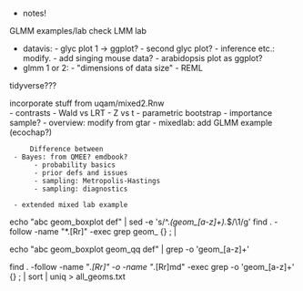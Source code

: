 - notes!

GLMM examples/lab
check LMM lab



- datavis:
      - glyc plot 1 -> ggplot?
      - second glyc plot?
	  - inference etc.: modify.
      - add singing mouse data?
      - arabidopsis plot as ggplot?
- glmm 1 or 2:
      - "dimensions of data size"
      - REML
	  
	  
tidyverse???

incorporate stuff from uqam/mixed2.Rnw		  
          - contrasts
	      - Wald vs LRT
		  - Z vs t
		  - parametric bootstrap
		  - importance sample?
	 - overview: modify from gtar
	 - mixedlab: add GLMM example (ecochap?)

         Difference between 
     - Bayes: from QMEE? emdbook?
	      - probability basics
	      - prior defs and issues
		  - sampling: Metropolis-Hastings
		  - sampling: diagnostics
		  
     - extended mixed lab example

echo "abc geom_boxplot def" | sed -e 's/^.*\(geom_[a-z]\+\).*$/\1/g'
find . -follow -name "*.[Rr]" -exec grep geom_ {} \; |

echo "abc geom_boxplot geom_qq def" | grep -o 'geom_[a-z]\+'

find . -follow -name "*.[Rr]" -o -name "*.[Rr]md" -exec grep -o 'geom_[a-z]\+' {} \; | sort | uniq > all_geoms.txt

